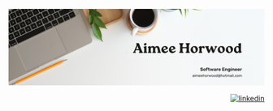 ![Header](./AimeeHorwood.jpg)

<div align="right">
 <a href="https://www.linkedin.com/in/aimeehorwood/">
    <img alt="linkedin" title="My LinkedIn Page" src="https://img.shields.io/badge/LinkedIn-0077B5?style=for-the-badge&logo=linkedin&logoColor=white"></a>
